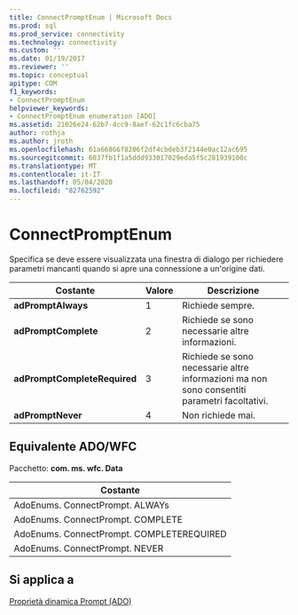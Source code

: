 ```yaml
---
title: ConnectPromptEnum | Microsoft Docs
ms.prod: sql
ms.prod_service: connectivity
ms.technology: connectivity
ms.custom: ''
ms.date: 01/19/2017
ms.reviewer: ''
ms.topic: conceptual
apitype: COM
f1_keywords:
- ConnectPromptEnum
helpviewer_keywords:
- ConnectPromptEnum enumeration [ADO]
ms.assetid: 21026e24-62b7-4cc9-8aef-62c1fc6cba75
author: rothja
ms.author: jroth
ms.openlocfilehash: 61a66866f8206f2df4cbdeb3f2144e0ac12ac695
ms.sourcegitcommit: 6037fb1f1a5ddd933017029eda5f5c281939100c
ms.translationtype: MT
ms.contentlocale: it-IT
ms.lasthandoff: 05/04/2020
ms.locfileid: "82762592"
---
```

# <a name="connectpromptenum"></a>ConnectPromptEnum
Specifica se deve essere visualizzata una finestra di dialogo per richiedere parametri mancanti quando si apre una connessione a un'origine dati.  
  
|Costante|Valore|Descrizione|  
|--------------|-----------|-----------------|  
|**adPromptAlways**|1|Richiede sempre.|  
|**adPromptComplete**|2|Richiede se sono necessarie altre informazioni.|  
|**adPromptCompleteRequired**|3|Richiede se sono necessarie altre informazioni ma non sono consentiti parametri facoltativi.|  
|**adPromptNever**|4|Non richiede mai.|  
  
## <a name="adowfc-equivalent"></a>Equivalente ADO/WFC  
 Pacchetto: **com. ms. wfc. Data**  
  
|Costante|  
|--------------|  
|AdoEnums. ConnectPrompt. ALWAYs|  
|AdoEnums. ConnectPrompt. COMPLETE|  
|AdoEnums. ConnectPrompt. COMPLETEREQUIRED|  
|AdoEnums. ConnectPrompt. NEVER|  
  
## <a name="applies-to"></a>Si applica a  
 [Proprietà dinamica Prompt (ADO)](../../../ado/reference/ado-api/prompt-property-dynamic-ado.md)
